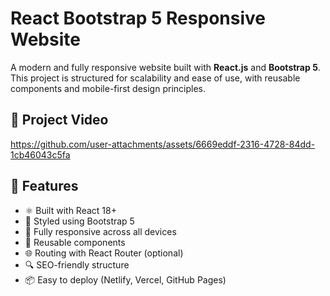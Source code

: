 # React Bootstrap 5 Responsive Website

A modern and fully responsive website built with **React.js** and **Bootstrap 5**. This project is structured for scalability and ease of use, with reusable components and mobile-first design principles.


## 🎥 Project Video

https://github.com/user-attachments/assets/6669eddf-2316-4728-84dd-1cb46043c5fa





## 🚀 Features

- ⚛️ Built with React 18+
- 🎨 Styled using Bootstrap 5
- 📱 Fully responsive across all devices
- 🧩 Reusable components
- 🌐 Routing with React Router (optional)
- 🔍 SEO-friendly structure
- 📦 Easy to deploy (Netlify, Vercel, GitHub Pages)



